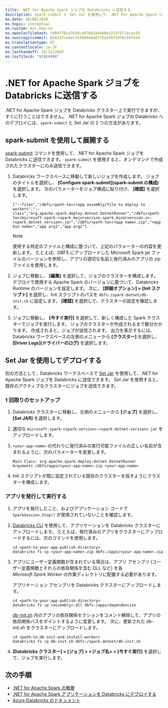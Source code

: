 ```yaml
---
title: .NET for Apache Spark ジョブを Databricks に送信する
description: spark-submit と Set Jar を使用して、.NET for Apache Spark ジョブを Databricks に送信する方法について説明します。
ms.date: 10/09/2020
ms.topic: conceptual
ms.custom: mvc,how-to
ms.openlocfilehash: fd04f78c47b34ca07042a4e60e2214f5f1ecac55
ms.sourcegitcommit: b59237ca4ec763969a0dd775a3f8f39f8c59fe24
ms.translationtype: HT
ms.contentlocale: ja-JP
ms.lasthandoff: 10/12/2020
ms.locfileid: "91954998"
---
```

# <a name="submit-a-net-for-apache-spark-job-to-databricks"></a>.NET for Apache Spark ジョブを Databricks に送信する

.NET for Apache Spark ジョブを Databricks クラスター上で実行できますが、すぐに行うことはできません。 .NET for Apache Spark ジョブの Databricks へのデプロイには、`spark-submit` と Set Jar の 2 つの方法があります。

## <a name="deploy-using-spark-submit"></a>spark-submit を使用して展開する

[spark-submit](https://spark.apache.org/docs/latest/submitting-applications.html) コマンドを使用して、.NET for Apache Spark ジョブを Databricks に送信できます。 `spark-submit` を使用すると、オンデマンドで作成されたクラスターにのみ送信できます。

1. Databricks ワークスペースに移動して新しいジョブを作成します。 ジョブのタイトルを選択し、 **[Configure spark-submit]\(spark-submit の構成\)** を選択します。 次のパラメーターをジョブ構成に貼り付け、 **[確認]** を選択します。

    ```
    ["--files","/dbfs/<path-to>/<app assembly/file to deploy to worker>","--class","org.apache.spark.deploy.dotnet.DotnetRunner","/dbfs/<path-to>/microsoft-spark-<spark_majorversion.spark_minorversion.x>-<spark_dotnet_version>.jar","/dbfs/<path-to>/<app name>.zip","<app bin name>","app arg1","app arg2"]
    ```

    > [!NOTE]
    > 使用する特定のファイルと構成に基づいて、上記のパラメーターの内容を更新します。 たとえば、DBFS にアップロードした Microsoft Spark jar ファイルのバージョンを参照し、アプリの適切な名前と発行済みのアプリの zip ファイルを使用します。

2. ジョブに移動し、 **[編集]** を選択して、ジョブのクラスターを構成します。 デプロイで使用する Apache Spark のバージョンに基づいて、Databricks Runtime のバージョンを設定します。 次に、 **[詳細オプション] > [Init スクリプト]** を選択し、Init スクリプトのパスを `dbfs:/spark-dotnet/db-init.sh` に設定します。 **[確認]** を選択して、クラスターの設定を確認します。

3. ジョブに移動し、 **[今すぐ実行]** を選択して、新しく構成した Spark クラスターでジョブを実行します。 ジョブのクラスターが作成されるまで数分かかります。 作成されると、ジョブが送信されます。 出力を表示するには、Databricks ワークスペースの左側のメニューから **[クラスター]** を選択し、 **[Driver Logs]\(ドライバーのログ\)** を選択します。

## <a name="deploy-using-set-jar"></a>Set Jar を使用してデプロイする

別の方法として、Databricks ワークスペースで [Set Jar](/azure/databricks/jobs#--create-a-job) を使用して、.NET for Apache Spark ジョブを Databricks に送信できます。 *Set Jar* を使用すると、既存のアクティブなクラスターにジョブを送信できます。

### <a name="one-time-setup"></a>1 回限りのセットアップ

1. Databricks クラスターに移動し、左側のメニューから **[ジョブ]** を選択し、 **[Set JAR]** を選択します。

2. 適切な `microsoft-spark-<spark-version>-<spark-dotnet-version>.jar` をアップロードします。

3. `<your-app-name>` の代わりに発行済みの実行可能ファイルの正しい名前が含まれるように、次のパラメーターを変更します。

    ```
    Main Class: org.apache.spark.deploy.dotnet.DotnetRunner
    Arguments /dbfs/apps/<your-app-name>.zip <your-app-name>
    ```

4. Init スクリプトが既に設定されている既存のクラスターを指すようにクラスターを構成します。

### <a name="publish-and-run-your-app"></a>アプリを発行して実行する

1. アプリを発行したこと、およびアプリケーション コードで `SparkSession.Stop()` が使用されていないことを確認します。

2. [Databricks CLI](/azure/databricks/dev-tools/databricks-cli) を使用して、アプリケーションを Databricks クラスターにアップロードします。 たとえば、発行済みのアプリをクラスターにアップロードするには、次のコマンドを使用します。

    ```console
    cd <path-to-your-app-publish-directory>
    databricks fs cp <your-app-name>.zip dbfs:/apps/<your-app-name>.zip
    ```

3. アプリにユーザー定義関数が含まれている場合は、アプリ アセンブリ (ユーザー定義関数とそれらの依存関係を含む DLL など) を各 *Microsoft.Spark.Worker* の作業ディレクトリに配置する必要があります。

    アプリケーション アセンブリを Databricks クラスターにアップロードします。

    ```console
    cd <path-to-your-app-publish-directory>
    databricks fs cp <assembly>.dll dbfs:/apps/dependencies
    ```

    [db-init.sh](https://github.com/dotnet/spark/blob/master/deployment/db-init.sh) 内のアプリの依存関係セクションをコメント解除して、アプリの依存関係パスをポイントするように変更します。 次に、更新された *db-init.sh* をクラスターにアップロードします。

    ```console
    cd <path-to-db-init-and-install-worker>
    databricks fs cp db-init.sh dbfs:/spark-dotnet/db-init.sh
    ```

4. **[Databricks クラスター] > [ジョブ] > <ジョブ名> > [今すぐ実行]** を選択して、ジョブを実行します。

## <a name="next-steps"></a>次の手順

* [.NET for Apache Spark の概要](../tutorials/get-started.md)
* [.NET for Apache Spark アプリケーションを Databricks にデプロイする](../tutorials/databricks-deployment.md)
* [Azure Databricks のドキュメント](/azure/azure-databricks/)
